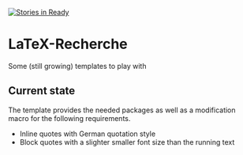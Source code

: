[![Stories in Ready](https://badge.waffle.io/marcofeltmann/LaTeX-Recherche.png?label=ready&title=Ready)](https://waffle.io/marcofeltmann/LaTeX-Recherche)
# LaTeX-Recherche
Some (still growing) templates to play with

## Current state
The template provides the needed packages as well as a modification macro for the following requirements.

- Inline quotes with German quotation style
- Block quotes with a slighter smaller font size than the running text
